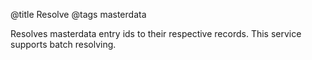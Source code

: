 @title Resolve
@tags masterdata

Resolves masterdata entry ids to their respective records. This service supports batch resolving.